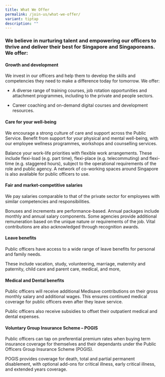 ```yaml
---
title: What We Offer
permalink: /join-us/what-we-offer/
variant: tiptap
description: ""
---
```

<h3>We believe in nurturing talent and empowering our officers to thrive and deliver their best for Singapore and Singaporeans. We offer:</h3>
<h4><strong>Growth and development</strong></h4>
<p>We invest in our officers and help them to develop the skills and competencies
they need to make a difference today for tomorrow. We offer:</p>
<ul>
<li>
<p>A diverse range of training courses, job rotation opportunities and attachment
programmes, including to the private and people sectors.</p>
</li>
<li>
<p>Career coaching and on-demand digital courses and development resources.</p>
</li>
</ul>
<h4><strong>Care for your well-being</strong></h4>
<p>We encourage a strong culture of care and support across the Public Service.
Benefit from support for your physical and mental well-being, with our
employee wellness programmes, workshops and counselling services.</p>
<p>Balance your work-life priorities with flexible work arrangements. These
include flexi-load (e.g. part time), flexi-place (e.g. telecommuting) and
flexi-time (e.g. staggered hours), subject to the operational requirements
of the role and public agency. A network of co-working spaces around Singapore
is also available for public officers to use.</p>
<h4><strong>Fair and market-competitive salaries</strong></h4>
<p>We pay salaries comparable to that of the private sector for employees
with similar competencies and responsibilities.&nbsp;</p>
<p>Bonuses and increments are performance-based. Annual packages include
monthly and annual salary components. Some agencies provide additional
remuneration based on the unique nature or requirements of the job. Vital
contributions are also acknowledged through recognition awards.</p>
<h4><strong>Leave benefits</strong></h4>
<p>Public officers have access to a wide range of leave benefits for personal
and family needs.</p>
<p>These include vacation, study, volunteering, marriage, maternity and paternity,
child care and parent care, medical, and more,</p>
<h4><strong>Medical and Dental benefits</strong></h4>
<p>Public officers will receive additional Medisave contributions on their
gross monthly salary and additional wages. This ensures continued medical
coverage for public officers even after they leave service.</p>
<p>Public officers also receive subsidies to offset their outpatient medical
and dental expenses.</p>
<h4><strong>Voluntary Group Insurance Scheme – POGIS</strong></h4>
<p>Public officers can tap on preferential premium rates when buying term
insurance coverage for themselves and their dependants under the Public
Officers Group Insurance Scheme (POGIS).</p>
<p>POGIS provides coverage for death, total and partial permanent disablement,
with optional add-ons for critical illness, early critical illness, and
extended years coverage.</p>
<p>
<br>
<br>
</p>